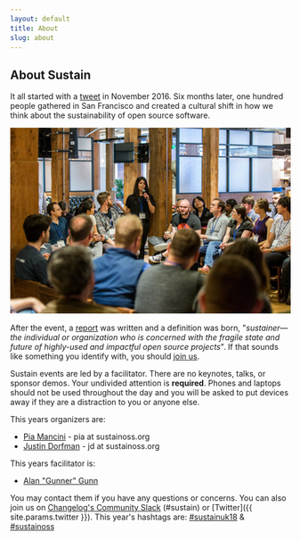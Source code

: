 ```yaml
---
layout: default
title: About
slug: about
---
```


## About Sustain

It all started with a [tweet](https://twitter.com/jdorfman/status/801558965423222784) in November 2016.
Six months later, one hundred people gathered in San Francisco and created a cultural shift in how we
think about the sustainability of open source software.

<img class="d-block img-fluid mx-auto" src="/assets/img/about-img.jpg" alt="SustainSF 2017" title="SustainSF 2017" width="600" height="333">

After the event, a [report](/assets/pdf/SustainOSS-west-2017-report.pdf) was written and a definition
was born, "_sustainer—the individual or organization who is concerned with the fragile state and future
of highly-used and impactful open source projects_". If that sounds like something you identify with,
you should [join us](/tickets/).

Sustain events are led by a facilitator. There are no keynotes, talks, or sponsor demos.
Your undivided attention is **required**. Phones and laptops should not be used throughout the day
and you will be asked to put devices away if they are a distraction to you or anyone else.

This years organizers are:

* [Pia Mancini](https://www.piamancini.com/) - pia at sustainoss.org
* [Justin Dorfman](https://www.justindorfman.com/) - jd at sustainoss.org

This years facilitator is:

* [Alan "Gunner" Gunn](https://aspirationtech.org/about/people/gunner)

You may contact them if you have any questions or concerns.
You can also join us on [Changelog's Community Slack](https://changelog.com/community) (#sustain)
or [Twitter]({{ site.params.twitter }}).
This year's hashtags are: [#sustainuk18](https://twitter.com/search?l=&q=%23sustainuk18) &
[#sustainoss](https://twitter.com/search?l=&q=%23sustainoss)
